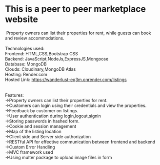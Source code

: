 # This is a peer to peer marketplace website 
&nbsp;Property owners can list their properties for rent, while guests can book and review accommodations.
<br><br>
Technologies used:<br>
Frontend:	HTML,CSS,Bootstrap CSS<br>
Backend: JavaScript,NodeJs,ExpressJS,Mongoose<br>
Database: MongoDB<br>
Clouds: Cloudinary,MongoDB Atlas<br>
Hosting: Render.com<br>
Hosted Link: https://wanderlust-eq3m.onrender.com/listings<br>
<br><br>
Features:<br>
->Property owners can list their properties for rent.<br>
->Customers can login using their credentials and view the properties.<br>
->Feedback by customer on listings.<br>
->User authentication during login,logout,signin<br>
->Storing passwords in hashed form.<br>
->Cookie and session management<br>
->Map of the listing location<br>
->Client side and Server side authorization<br>
->RESTful API for effective communication between frontend and backend<br>
->Custom Error Handling<br>
->MVC framework used<br>
->Using multer package to upload image files in form <br>
